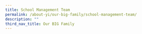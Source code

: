 ```yaml
---
title: School Management Team
permalink: /about-yi/our-big-family/school-management-team/
description: ""
third_nav_title: Our BIG Family
---
```

